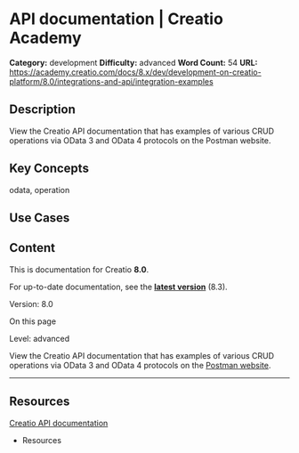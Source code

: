 # API documentation | Creatio Academy

**Category:** development **Difficulty:** advanced **Word Count:** 54 **URL:**
https://academy.creatio.com/docs/8.x/dev/development-on-creatio-platform/8.0/integrations-and-api/integration-examples

## Description

View the Creatio API documentation that has examples of various CRUD operations
via OData 3 and OData 4 protocols on the Postman website.

## Key Concepts

odata, operation

## Use Cases

## Content

This is documentation for Creatio **8.0**.

For up-to-date documentation, see the
**[latest version](/docs/8.x/dev/development-on-creatio-platform/integrations-and-api/integration-examples)**
(8.3).

Version: 8.0

On this page

Level: advanced

View the Creatio API documentation that has examples of various CRUD operations
via OData 3 and OData 4 protocols on the
[Postman website](https://documenter.getpostman.com/view/10204500/SztHX5Qb?version=latest).

---

## Resources​

[Creatio API documentation](https://documenter.getpostman.com/view/10204500/SztHX5Qb?version=latest)

- Resources
